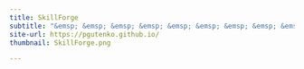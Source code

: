```yaml
---
title: SkillForge
subtitle: "&emsp; &emsp; &emsp; &emsp; &emsp; &emsp; &emsp; &emsp; &emsp; &emsp; &emsp; &emsp; &emsp;&emsp; &emsp; &emsp; &emsp; &emsp; &emsp; &emsp; &emsp; &emsp;"
site-url: https://pgutenko.github.io/
thumbnail: SkillForge.png

---
```

